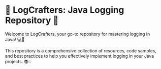 # 📝 LogCrafters: Java Logging Repository 🚀

Welcome to LogCrafters, your go-to repository for mastering logging in Java! 💻🌟

This repository is a comprehensive collection of resources, code samples, and best practices to help you effectively implement logging in your Java projects. 📚💡
